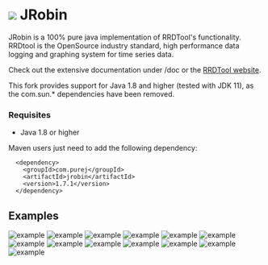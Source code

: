 
<h1><img src="https://cloud.githubusercontent.com/assets/13910123/9427485/e1fecaf8-4980-11e5-86eb-905b762092b8.png"/> JRobin</h1>

JRobin is a 100% pure java implementation of RRDTool's functionality. RRDtool is the OpenSource industry standard, high performance data logging and graphing system for time series data.

Check out the extensive documentation under /doc or the [RRDTool website](https://oss.oetiker.ch/rrdtool/).

This fork provides support for Java 1.8 and higher (tested with JDK 11), as the com.sun.* dependencies have been removed.

### Requisites

  * Java 1.8 or higher

Maven users just need to add the following dependency:

```
  <dependency>
    <groupId>com.purej</groupId>
    <artifactId>jrobin</artifactId>
    <version>1.7.1</version>
  </dependency>
```

## Examples
![example](/../master/doc/images/gallery/graph1.png?raw=true)
![example](/../master/doc/images/gallery/demo12.png?raw=true)
![example](/../master/doc/images/gallery/complexdemo2.png?raw=true)
![example](/../master/doc/images/gallery/demo.png?raw=true)
![example](/../master/doc/images/gallery/demo2.png?raw=true)
![example](/../master/doc/images/gallery/demo1.png?raw=true)
![example](/../master/doc/images/gallery/demo4.png?raw=true)
![example](/../master/doc/images/gallery/demo7.png?raw=true)
![example](/../master/doc/images/gallery/demo9.png?raw=true)
![example](/../master/doc/images/gallery/plottable.png?raw=true)
![example](/../master/doc/images/gallery/plottable3.png?raw=true)
![example](/../master/doc/images/gallery/stress.png?raw=true)
![example](/../master/doc/images/gallery/zarama1.png?raw=true)

